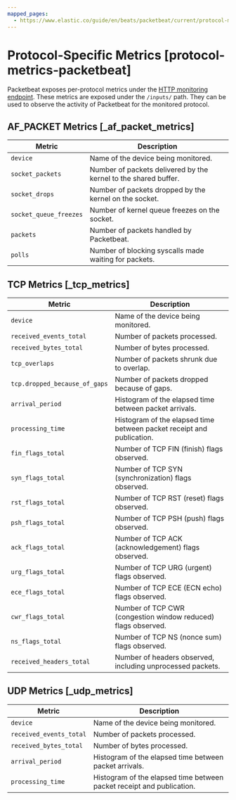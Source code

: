 ```yaml
---
mapped_pages:
  - https://www.elastic.co/guide/en/beats/packetbeat/current/protocol-metrics-packetbeat.html
---
```


# Protocol-Specific Metrics [protocol-metrics-packetbeat]

Packetbeat exposes per-protocol metrics under the [HTTP monitoring endpoint](/reference/packetbeat/http-endpoint.md). These metrics are exposed under the `/inputs/` path. They can be used to observe the activity of Packetbeat for the monitored protocol.


## AF_PACKET Metrics [_af_packet_metrics]

| Metric | Description |
| --- | --- |
| `device` | Name of the device being monitored. |
| `socket_packets` | Number of packets delivered by the kernel to the shared buffer. |
| `socket_drops` | Number of packets dropped by the kernel on the socket. |
| `socket_queue_freezes` | Number of kernel queue freezes on the socket. |
| `packets` | Number of packets handled by Packetbeat. |
| `polls` | Number of blocking syscalls made waiting for packets. |


## TCP Metrics [_tcp_metrics]

| Metric | Description |
| --- | --- |
| `device` | Name of the device being monitored. |
| `received_events_total` | Number of packets processed. |
| `received_bytes_total` | Number of bytes processed. |
| `tcp_overlaps` | Number of packets shrunk due to overlap. |
| `tcp.dropped_because_of_gaps` | Number of packets dropped because of gaps. |
| `arrival_period` | Histogram of the elapsed time between packet arrivals. |
| `processing_time` | Histogram of the elapsed time between packet receipt and publication. |
| `fin_flags_total` | Number of TCP FIN (finish) flags observed. |
| `syn_flags_total` | Number of TCP SYN (synchronization) flags observed. |
| `rst_flags_total` | Number of TCP RST (reset) flags observed. |
| `psh_flags_total` | Number of TCP PSH (push) flags observed. |
| `ack_flags_total` | Number of TCP ACK (acknowledgement) flags observed. |
| `urg_flags_total` | Number of TCP URG (urgent) flags observed. |
| `ece_flags_total` | Number of TCP ECE (ECN echo) flags observed. |
| `cwr_flags_total` | Number of TCP CWR (congestion window reduced) flags observed. |
| `ns_flags_total` | Number of TCP NS (nonce sum) flags observed. |
| `received_headers_total` | Number of headers observed, including unprocessed packets. |


## UDP Metrics [_udp_metrics]

| Metric | Description |
| --- | --- |
| `device` | Name of the device being monitored. |
| `received_events_total` | Number of packets processed. |
| `received_bytes_total` | Number of bytes processed. |
| `arrival_period` | Histogram of the elapsed time between packet arrivals. |
| `processing_time` | Histogram of the elapsed time between packet receipt and publication. |

